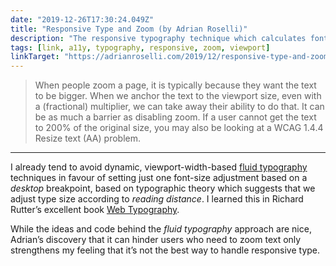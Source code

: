 ```yaml
---
date: "2019-12-26T17:30:24.049Z"
title: "Responsive Type and Zoom (by Adrian Roselli)"
description: "The responsive typography technique which calculates font size based on viewport width can pose accessibility problems."
tags: [link, a11y, typography, responsive, zoom, viewport]
linkTarget: "https://adrianroselli.com/2019/12/responsive-type-and-zoom.html"
---
```

> When people zoom a page, it is typically because they want the text to be bigger. When we anchor the text to the viewport size, even with a (fractional) multiplier, we can take away their ability to do that. It can be as much a barrier as disabling zoom. If a user cannot get the text to 200% of the original size, you may also be looking at a WCAG 1.4.4 Resize text (AA) problem.
---

I already tend to avoid dynamic, viewport-width-based [fluid typography](https://css-tricks.com/snippets/css/fluid-typography/) techniques in favour of setting just one font-size adjustment based on a _desktop_ breakpoint, based on typographic theory which suggests that we adjust type size according to _reading distance_. I learned this in Richard Rutter’s excellent book [Web Typography](http://book.webtypography.net/).

While the ideas and code behind the _fluid typography_ approach are nice, Adrian’s discovery that it can hinder users who need to zoom text only strengthens my feeling that it’s not the best way to handle responsive type.
